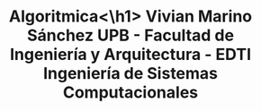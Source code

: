 <div align="center">
   <h1>Algoritmica<\h1>
   Vivian Marino Sánchez
      UPB - Facultad de Ingeniería y Arquitectura - EDTI
      Ingeniería de Sistemas Computacionales
</div>

